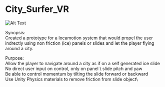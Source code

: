 # City_Surfer_VR

![Alt Text](https://github.com/WCram/City_Surfer_VR/blob/master/City_Surfer.gif)

Synopsis:\
Created a prototype for a locamotion system that would propel the user indrectly using non friction (ice) panels or slides and let the player flying around a city. 

Purpose:\
Allow the player to navigate around a city as if on a self generated ice slide\
No direct user input on control, only on panel \ slide pitch and yaw\
Be able to control momentum by tilting the slide forward or backward\
Use Unity Physics materials to remove friction from slide object\
